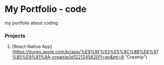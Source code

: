 # My Portfolio - code
my portfolio about coding

### Projects
1. [React-Native App](https://itunes.apple.com/kr/app/%E9%9F%93%E5%9C%8B%E6%97%85%E9%81%8A-creatrip/id1221245620?l=en&mt=8 “Creatrip”)
